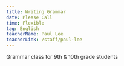 ```yaml
---
title: Writing Grammar
date: Please Call
time: Flexible
tag: English
teacherName: Paul Lee
teacherLink: /staff/paul-lee
---
```

Grammar class for 9th & 10th grade students